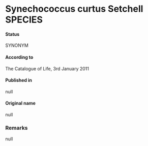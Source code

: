 # Synechococcus curtus Setchell SPECIES

#### Status
SYNONYM

#### According to
The Catalogue of Life, 3rd January 2011

#### Published in
null

#### Original name
null

### Remarks
null